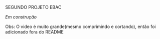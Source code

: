 SEGUNDO PROJETO EBAC

*Em construção* 

Obs: O video é muito grande(mesmo comprimindo e cortando), então foi adicionado fora do README
